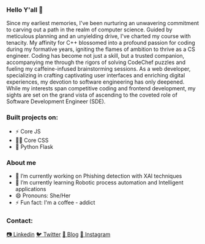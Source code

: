 ### Hello Y'all 👋
Since my earliest memories, I've been nurturing an unwavering commitment to carving out a path in the realm of computer science. Guided by meticulous planning and an unyielding drive, I've charted my course with tenacity. My affinity for C++ blossomed into a profound passion for coding during my formative years, igniting the flames of ambition to thrive as a CS engineer. Coding has become not just a skill, but a trusted companion, accompanying me through the rigors of solving CodeChef puzzles and fueling my caffeine-infused brainstorming sessions. As a web developer, specializing in crafting captivating user interfaces and enriching digital experiences, my devotion to software engineering has only deepened. While my interests span competitive coding and frontend development, my sights are set on the grand vista of ascending to the coveted role of Software Development Engineer (SDE).

### Built projects on:
- ⚡ Core JS
- 💅🏽 Core CSS
- 🐚 Python Flask

### About me

- 🔭 I’m currently working on Phishing detection with XAI techniques
- 🌱 I’m currently learning Robotic process automation and Intelligent applications
- 😄 Pronouns: She/Her
- ⚡ Fun fact: I'm a coffee - addict

### Contact:

<span>[📷 Linkedin](https://www.linkedin.com/in/sruthi-raghavan-340642221/)</span>
<span>[🐦 Twitter](https://twitter.com/SruthiRaghavan4)</span>
<span>[📝 Blog](https://sruthiraghavan2002.medium.com/)</span>
<span>[📝 Instagram](https://www.instagram.com/sruthi._10/)</span>



<!--
**Sruthi-2002/Sruthi-2002** is a ✨ _special_ ✨ repository because its `README.md` (this file) appears on your GitHub profile.

Here are some ideas to get you started:

### 🔭 I’m currently working on Phishing detection with XAI techniques
- 🌱 I’m currently learning Robotic process automation and Intelligent applications
- 💬 Ask me about Frontend and Backend development 
- 📫 How to reach me: 
- 😄 Pronouns: She/Her
- ⚡ Fun fact: I'm a coffee - addict
-->
